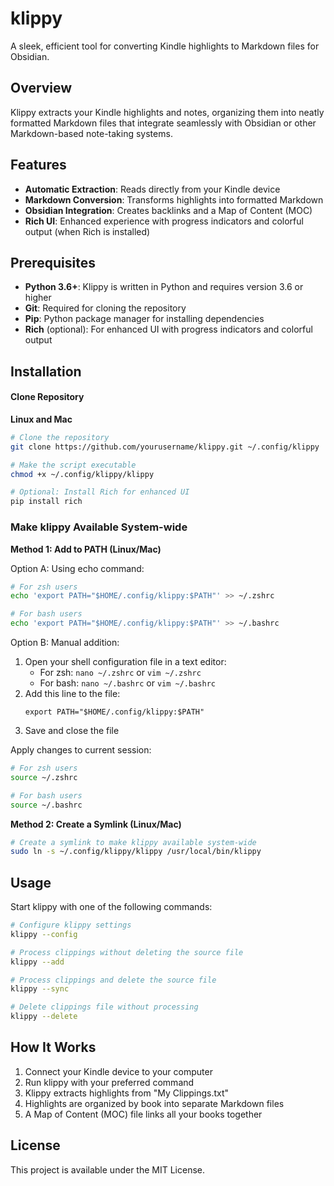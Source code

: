 # klippy

A sleek, efficient tool for converting Kindle highlights to Markdown files for Obsidian.

## Overview

Klippy extracts your Kindle highlights and notes, organizing them into neatly formatted Markdown files that integrate seamlessly with Obsidian or other Markdown-based note-taking systems.

## Features

- **Automatic Extraction**: Reads directly from your Kindle device
- **Markdown Conversion**: Transforms highlights into formatted Markdown
- **Obsidian Integration**: Creates backlinks and a Map of Content (MOC)
- **Rich UI**: Enhanced experience with progress indicators and colorful output (when Rich is installed)

## Prerequisites

- **Python 3.6+**: Klippy is written in Python and requires version 3.6 or higher
- **Git**: Required for cloning the repository
- **Pip**: Python package manager for installing dependencies
- **Rich** (optional): For enhanced UI with progress indicators and colorful output

## Installation

#### Clone Repository

**Linux and Mac**

```bash
# Clone the repository
git clone https://github.com/yourusername/klippy.git ~/.config/klippy
```

```bash
# Make the script executable
chmod +x ~/.config/klippy/klippy
```

```bash
# Optional: Install Rich for enhanced UI
pip install rich
```

### Make klippy Available System-wide

**Method 1: Add to PATH (Linux/Mac)**

Option A: Using echo command:

```bash
# For zsh users
echo 'export PATH="$HOME/.config/klippy:$PATH"' >> ~/.zshrc
```

```bash
# For bash users
echo 'export PATH="$HOME/.config/klippy:$PATH"' >> ~/.bashrc
```

Option B: Manual addition:

1. Open your shell configuration file in a text editor:
   - For zsh: `nano ~/.zshrc` or `vim ~/.zshrc`
   - For bash: `nano ~/.bashrc` or `vim ~/.bashrc`
2. Add this line to the file:
   ```
   export PATH="$HOME/.config/klippy:$PATH"
   ```
3. Save and close the file

Apply changes to current session:

```bash
# For zsh users
source ~/.zshrc
```

```bash
# For bash users
source ~/.bashrc
```

**Method 2: Create a Symlink (Linux/Mac)**

```bash
# Create a symlink to make klippy available system-wide
sudo ln -s ~/.config/klippy/klippy /usr/local/bin/klippy
```

## Usage

Start klippy with one of the following commands:

```bash
# Configure klippy settings
klippy --config
```

```bash
# Process clippings without deleting the source file
klippy --add
```

```bash
# Process clippings and delete the source file
klippy --sync
```

```bash
# Delete clippings file without processing
klippy --delete
```

## How It Works

1. Connect your Kindle device to your computer
2. Run klippy with your preferred command
3. Klippy extracts highlights from "My Clippings.txt"
4. Highlights are organized by book into separate Markdown files
5. A Map of Content (MOC) file links all your books together

## License

This project is available under the MIT License.
